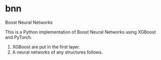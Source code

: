 # bnn
Boost Neural Networks

This is a Python implementation of Boost Neural Networks using XGBoost and PyTorch.

1. XGBoost are put in the first layer.
2. A neural networks of any structures follows.
